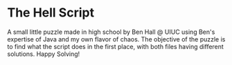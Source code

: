 # The Hell Script
A small little puzzle made in high school by Ben Hall @ UIUC using Ben's expertise of Java and my own flavor of chaos. The objective of the puzzle is to find what the script does in the first place, with both files having different solutions. Happy Solving!

